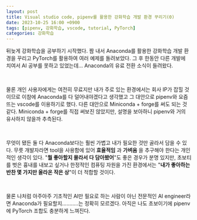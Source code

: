 ```yaml
---
layout: post
title: Visual studio code, pipenv를 활용한 강화학습 개발 환경 꾸리기(0)
date: 2023-10-25 16:00 +0900
tags: [pipenv, 강화학습, vscode, tutorial, PyTorch]
categories: 강화학습
---
```


뒤늦게 강화학습을 공부하기 시작했다.
짬 내서 Anaconda를 활용한 강화학습 개발 환경을 꾸리고 PyTorch를 활용하여 여러 예제를 돌려보았다.
그 후 한동안 다른 개발에 치여서 AI 공부를 못하고 있었는데...
Anaconda의 유료 전환 소식이 들려왔다.

<br>

물론 개인 사용자에게는 여전히 무료지만 내가 주로 있는 환경에서는 회사 IP가 잡힐 것이므로 이참에 Anaconda를 다 덜어내야겠다고 생각했고 그 대안으로 pipenv와 요즘 뜨는 vscode를 이용하기로 했다.
다른 대안으로 Miniconda + forge를 써도 되는 것 같다.
Miniconda + forge를 직접 써보진 않았지만, 설명을 보아하니 pipenv와 거의 유사하지 않을까 추측된다.

<br>

무엇이 됐든 둘 다 Anaconda보다는 훨씬 가볍고 내가 필요한 것만 골라서 담을 수 있다.
무릇 개발자라면 tool을 사용함에 있어 __효율적임__ 과 __가벼움__ 을 추구해야 한다는 개인적인 생각이 있다.
\"__뭘 좋아할지 몰라서 다 담아봤어__\"도 좋은 경우가 분명 있지만, 초보티를 벗은 흉내를 내보고 싶거나 한정적인 컴퓨팅 자원을 가진 환경에서는 \"__내가 좋아하는 반찬 몇 가지만 올라온 작은 상__\"이 더 적합할 것이다.

<br>

물론 나처럼 아주아주 기초적인 AI만 필요로 하는 사람이 아닌 전문적인 AI engineer라면 Anaconda가 필요할지...........는 정확히 모르겠다.
아직은 나도 초보이기에 pipenv에 PyTorch 조합도 충분하게 느껴진다.
